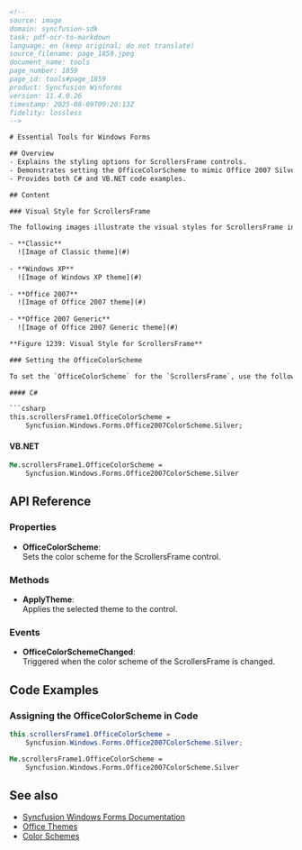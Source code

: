 ```html
<!-- 
source: image
domain: syncfusion-sdk
task: pdf-ocr-to-markdown
language: en (keep original; do not translate)
source_filename: page_1859.jpeg
document_name: tools
page_number: 1859
page_id: tools#page_1859
product: Syncfusion Winforms
version: 11.4.0.26
timestamp: 2025-08-09T09:20:13Z
fidelity: lossless
-->

# Essential Tools for Windows Forms

## Overview
- Explains the styling options for ScrollersFrame controls.
- Demonstrates setting the OfficeColorScheme to mimic Office 2007 Silver style.
- Provides both C# and VB.NET code examples.

## Content

### Visual Style for ScrollersFrame

The following images illustrate the visual styles for ScrollersFrame in different themes:

- **Classic**  
  ![Image of Classic theme](#)
  
- **Windows XP**  
  ![Image of Windows XP theme](#)
  
- **Office 2007**  
  ![Image of Office 2007 theme](#)
  
- **Office 2007 Generic**  
  ![Image of Office 2007 Generic theme](#)

**Figure 1239: Visual Style for ScrollersFrame**

### Setting the OfficeColorScheme

To set the `OfficeColorScheme` for the `ScrollersFrame`, use the following code examples:

#### C#

```csharp
this.scrollersFrame1.OfficeColorScheme =
    Syncfusion.Windows.Forms.Office2007ColorScheme.Silver;
```

#### VB.NET

```vb
Me.scrollersFrame1.OfficeColorScheme =
    Syncfusion.Windows.Forms.Office2007ColorScheme.Silver
```

## API Reference

### Properties
- **OfficeColorScheme**:  
  Sets the color scheme for the ScrollersFrame control.

### Methods
- **ApplyTheme**:  
  Applies the selected theme to the control.

### Events
- **OfficeColorSchemeChanged**:  
  Triggered when the color scheme of the ScrollersFrame is changed.

## Code Examples

### Assigning the OfficeColorScheme in Code
```csharp
this.scrollersFrame1.OfficeColorScheme =
    Syncfusion.Windows.Forms.Office2007ColorScheme.Silver;
```

```vb
Me.scrollersFrame1.OfficeColorScheme =
    Syncfusion.Windows.Forms.Office2007ColorScheme.Silver
```

## See also
- [Syncfusion Windows Forms Documentation](#)
- [Office Themes](#)
- [Color Schemes](#)

<!-- tags: [syncfusion, windows forms, scrollersframe, officecolorscheme, theme, syncfusion windows forms, control, api, version 11.4.0.26] keywords: [essential tools, scrollersframe, classic, windows xp, office 2007, office 2007 generic, officecolorscheme, applytheme, office2007colorscheme, silver, C#, VB.NET] -->
```